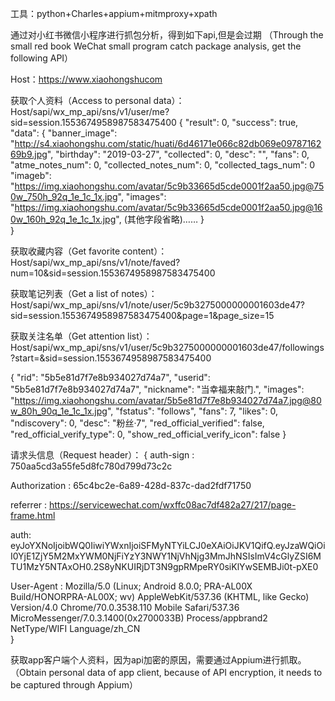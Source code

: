 
工具：python+Charles+appium+mitmproxy+xpath

通过对小红书微信小程序进行抓包分析，得到如下api,但是会过期
（Through the small red book WeChat small program catch package analysis, get the following API）

Host：https://www.xiaohongshucom

获取个人资料（Access to personal data）：
Host/sapi/wx_mp_api/sns/v1/user/me?sid=session.1553674958987583475400
{
	"result": 0,
	"success": true,
	"data": {
		"banner_image": "http://s4.xiaohongshu.com/static/huati/6d46171e066c82db069e0978716269b9.jpg",
		"birthday": "2019-03-27",
		"collected": 0,
		"desc": "",
		"fans": 0,
		"atme_notes_num": 0,
		"collected_notes_num": 0,
		"collected_tags_num": 0
"imageb":
"https://img.xiaohongshu.com/avatar/5c9b33665d5cde0001f2aa50.jpg@750w_750h_92q_1e_1c_1x.jpg",
		"images": "https://img.xiaohongshu.com/avatar/5c9b33665d5cde0001f2aa50.jpg@160w_160h_92q_1e_1c_1x.jpg",
		(其他字段省略)……
}		
}



获取收藏内容（Get favorite content）：
Host/sapi/wx_mp_api/sns/v1/note/faved?num=10&sid=session.1553674958987583475400



获取笔记列表（Get a list of notes）：
Host/sapi/wx_mp_api/sns/v1/note/user/5c9b3275000000001603de47?sid=session.1553674958987583475400&page=1&page_size=15



获取关注名单（Get attention list）：
Host/sapi/wx_mp_api/sns/v1/user/5c9b3275000000001603de47/followings?start=&sid=session.1553674958987583475400

{
		"rid": "5b5e81d7f7e8b934027d74a7",
		"userid": "5b5e81d7f7e8b934027d74a7",
		"nickname": "当幸福来敲门.",
		"images": "https://img.xiaohongshu.com/avatar/5b5e81d7f7e8b934027d74a7.jpg@80w_80h_90q_1e_1c_1x.jpg",
		"fstatus": "follows",
		"fans": 7,
		"likes": 0,
		"ndiscovery": 0,
		"desc": "粉丝·7",
		"red_official_verified": false,
		"red_official_verify_type": 0,
		"show_red_official_verify_icon": false
}

请求头信息（Request header）：
{
auth-sign : 750aa5cd3a55fe5d8fc780d799d73c2c  

Authorization : 65c4bc2e-6a89-428d-837c-dad2fdf71750  

referrer :  https://servicewechat.com/wxffc08ac7df482a27/217/page-frame.html 

auth: eyJoYXNoIjoibWQ0IiwiYWxnIjoiSFMyNTYiLCJ0eXAiOiJKV1QifQ.eyJzaWQiOiI0YjE1ZjY5M2MxYWM0NjFiYzY3NWY1NjVhNjg3MmJhNSIsImV4cGlyZSI6MTU1MzY5NTAxOH0.2S8yNKUIRjDT3N9gpRMpeRY0siKlYwSEMBJi0t-pXE0  

User-Agent : Mozilla/5.0 (Linux; Android 8.0.0; PRA-AL00X Build/HONORPRA-AL00X; wv) AppleWebKit/537.36 (KHTML, like Gecko) Version/4.0 Chrome/70.0.3538.110 Mobile Safari/537.36 MicroMessenger/7.0.3.1400(0x2700033B) Process/appbrand2 NetType/WIFI Language/zh_CN  
}





获取app客户端个人资料，因为api加密的原因，需要通过Appium进行抓取。
（Obtain personal data of app client, because of API encryption, it needs to be captured through Appium）

